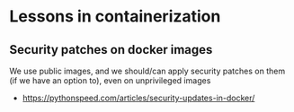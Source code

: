 # Lessons in containerization

## Security patches on docker images
We use public images, and we should/can apply security patches on them (if we have an option to), even on unprivileged images
- https://pythonspeed.com/articles/security-updates-in-docker/